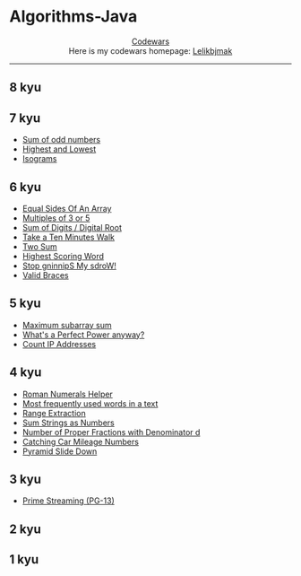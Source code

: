 # Algorithms-Java

<div align="center">
  <a href="https://www.codewars.com"> Codewars</a>
  <br>
  Here is my codewars homepage: <a href = "https://www.codewars.com/users/Lelikbjmak">Lelikbjmak</a>
</div>

---

## 8 kyu

## 7 kyu

* [Sum of odd numbers](https://github.com/Lelikbjmak/Algorithms-Java/tree/master/src/Numbers/Summa_of_ODD_numbers_in_infinite_triangle)
* [Highest and Lowest](https://github.com/Lelikbjmak/Algorithms-Java/tree/master/src/Strings/Highest_and_Lowest)
* [Isograms](https://github.com/Lelikbjmak/Algorithms-Java/tree/master/src/Strings/Isograms)

## 6 kyu

* [Equal Sides Of An Array](https://github.com/Lelikbjmak/Algorithms-Java/tree/master/src/Numbers/Equal_Sides_Of_An_Array)
* [Multiples of 3 or 5](https://github.com/Lelikbjmak/Algorithms-Java/tree/master/src/Numbers/Multiples_of_3_or_5)
* [Sum of Digits / Digital Root](https://github.com/Lelikbjmak/Algorithms-Java/tree/master/src/Numbers/Sum_of_Digits_OR_Digital_Root)
* [Take a Ten Minutes Walk](https://github.com/Lelikbjmak/Algorithms-Java/tree/master/src/Numbers/Take_a_Ten_Minutes_Walk)
* [Two Sum](https://github.com/Lelikbjmak/Algorithms-Java/tree/master/src/Numbers/Two_sum_array_and_target)
* [Highest Scoring Word](https://github.com/Lelikbjmak/Algorithms-Java/tree/master/src/Strings/Highest_scoring_word)
* [Stop gninnipS My sdroW!](https://github.com/Lelikbjmak/Algorithms-Java/tree/master/src/Strings/Reverse_all_words_in_with_more_5_letters)
* [Valid Braces](https://github.com/Lelikbjmak/Algorithms-Java/tree/master/src/Strings/Valid_Braces)

## 5 kyu

* [Maximum subarray sum](https://github.com/Lelikbjmak/Algorithms-Java/tree/master/src/Numbers/Max_summa_in_subarray)
* [What's a Perfect Power anyway?](https://github.com/Lelikbjmak/Algorithms-Java/tree/master/src/Numbers/Perfect_Power)
* [Count IP Addresses](https://github.com/Lelikbjmak/Algorithms-Java/blob/master/src/Strings/Count_Ip_Adress/CountIpAdresses.md)

## 4 kyu

* [Roman Numerals Helper](https://github.com/Lelikbjmak/Algorithms-Java/tree/master/src/Numbers/Roman_Numerals_Helper)
* [Most frequently used words in a text](https://github.com/Lelikbjmak/Algorithms-Java/tree/master/src/Strings/Most_frequently_used_words)
* [Range Extraction](https://github.com/Lelikbjmak/Algorithms-Java/blob/master/src/Strings/rangeextraction/RangeExtraction.md)
* [Sum Strings as Numbers](https://github.com/Lelikbjmak/Algorithms-Java/blob/master/src/Strings/sumStringsAsNumber/SumStringAsNumber.md)
* [Number of Proper Fractions with Denominator d](https://github.com/Lelikbjmak/Algorithms-Java/blob/master/src/Numbers/number_of_proper_fractions/ProperFractions.md)
* [Catching Car Mileage Numbers](https://github.com/Lelikbjmak/Algorithms-Java/blob/master/src/Arrays/car_mileage_numbers/CarMileageNumbers.md)
* [Pyramid Slide Down](https://www.codewars.com/kata/551f23362ff852e2ab000037/java)

## 3 kyu

* [Prime Streaming (PG-13)](https://github.com/Lelikbjmak/Algorithms-Java/blob/master/src/Numbers/prime_numbers_streaming/PrimeNumbersStrea.md)


## 2 kyu

## 1 kyu
